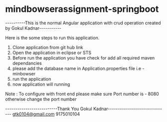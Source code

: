 # mindbowserassignment-springboot
----------This is the normal Angular application with crud operation created by Gokul Kadnar-----------


Here is the some steps to run this application.


1. Clone application from git hub link
2. Open the application in eclipse or STS
3. Before run the application you have check for add all required maven dependancies
4. please add the database name in Application.properties file i.e - minbowser
5. run the application
6. now application will running

Note : To configure with front end please make sure Port number is  - 8080 otherwise change the port number

--------------------------Thank You Gokul Kadnar------------------------------
gtk0104@gmail.com
9175010104
